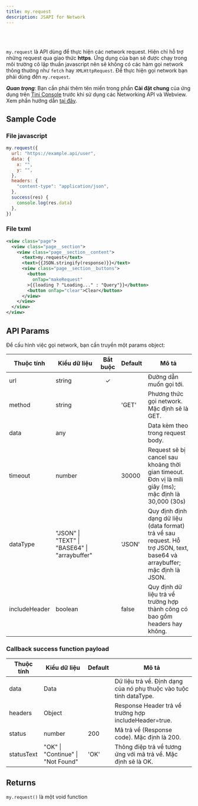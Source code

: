 ```yaml
---
title: my.request
description: JSAPI for Network
---
```


<br/>

<!-- comment example for developer -->
<br/>

`my.request` là API dùng để thực hiện các network request. Hiện chỉ hỗ trợ những request qua giao thức **https**.
Ứng dụng của bạn sẽ được chạy trong môi trường cô lập thuần javascript nên sẽ không có các hàm gọi network thông thường như `fetch` hay `XMLHttpRequest`. Để thực hiện gọi network bạn phải dùng đến `my.request`.

**_Quan trọng_**: Bạn cần phải thêm tên miền trong phần **Cài đặt chung** của ứng dụng trên [Tini Console](https://developer.tiki.vn/apps) trước khi sử dụng các Networking API và Webview. Xem phần hướng dẫn [tại đây](/docs/development/tini-console/whitelist-domains).

## Sample Code

### File javascript

```js
my.request({
  url: "https://example.api/user",
  data: {
    x: "",
    y: "",
  },
  headers: {
    "content-type": "application/json",
  },
  success(res) {
    console.log(res.data)
  },
})
```

### File txml

```xml
<view class="page">
  <view class="page__section">
    <view class="page__section__content">
      <text>my.request</text>
      <text>{{JSON.stringify(response)}}</text>
      <view class="page__section__buttons">
        <button
          onTap="makeRequest"
        >{{loading ? "Loading..." : "Query"}}</button>
        <button onTap="clear">Clear</button>
      </view>
    </view>
  </view>
</view>
```

## API Params

Để cấu hình việc gọi network, bạn cần truyền một params object:

| Thuộc tính    | Kiểu dữ liệu                                  | Bắt buộc | Default | Mô tả                                                                                                                    |
| ------------- | --------------------------------------------- | :------: | ------- | ------------------------------------------------------------------------------------------------------------------------ |
| url           | string                                        |    ✓     |         | Đường dẫn muốn gọi tới.                                                                                                  |
| method        | string                                        |          | 'GET'   | Phương thức gọi network. Mặc định sẽ là GET.                                                                             |
| data          | any                                           |          |         | Data kèm theo trong request body.                                                                                        |
| timeout       | number                                        |          | 30000   | Request sẽ bị cancel sau khoảng thời gian timeout. Đơn vị là mili giây (ms); mặc định là 30,000 (30s)                    |
| dataType      | "JSON" \| "TEXT" \| "BASE64" \| "arraybuffer" |          | 'JSON'  | Quy định định dạng dữ liệu (data format) trả về sau request. Hỗ trợ JSON, text, base64 và arraybuffer; mặc định là JSON. |
| includeHeader | boolean                                       |          | false   | Quy định dữ liệu trả về trường hợp thành công có bao gồm headers hay không.                                              |

### Callback success function payload

| Thuộc tính | Kiểu dữ liệu                      | Default | Mô tả                                                              |
| ---------- | --------------------------------- | ------- | ------------------------------------------------------------------ |
| data       | Data                              |         | Dữ liệu trả về. Định dạng của nó phụ thuộc vào tuộc tính dataType. |
| headers    | Object                            |         | Response Header trả về trường hợp includeHeader=true.              |
| status     | number                            | 200     | Mã trả về (Response code). Mặc định là 200.                        |
| statusText | "OK" \| "Continue" \| "Not Found" | 'OK'    | Thông điệp trả về tương ứng với mã trả về. Mặc định sẽ là OK.      |

## Returns

`my.request()` là một void function
